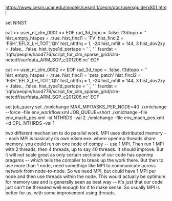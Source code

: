 https://www.cesm.ucar.edu/models/cesm1.1/cesm/doc/usersguide/x851.html

set NINST

cat >> user_nl_clm_0001 << EOF
rad_3d_topo = .false.
f3dtopo = ''
hist_empty_htapes = .true.
hist_fincl1 = 'FV'
hist_fincl2 = 'FSH','EFLX_LH_TOT','Qh'
hist_nhtfrq = 1, -24
hist_mfilt  = 144, 3
hist_dov2xy = .false., .false.
hist_type1d_pertape = ' ', ' '
fsurdat = '/qfs/people/haod776/script_for_clm_sparse_grid/clm-netcdf/surfdata_ARM_SGP_c201206.nc'
EOF

cat >> user_nl_clm_0002 << EOF
rad_3d_topo = .false.
f3dtopo = ''
hist_empty_htapes = .true.
hist_fincl1 = 'zeta_patch'
hist_fincl2 = 'FSH','EFLX_LH_TOT','Qh'
hist_nhtfrq = 1, -24
hist_mfilt  = 144, 3
hist_dov2xy = .false., .false.
hist_type1d_pertape = ' ', ' '
fsurdat = '/qfs/people/haod776/script_for_clm_sparse_grid/clm-netcdf/surfdata_ARM_SGP_c201206.nc'
EOF


set job_query
set ./xmlchange MAX_MPITASKS_PER_NODE=40
./xmlchange --force -file env_workflow.xml JOB_QUEUE=short
./xmlchange -file env_mach_pes.xml -id NTHRDS -val 2
./xmlchange -file env_mach_pes.xml -id CPL_NTHRDS -val 1



two different mechanism to do parallel work.  MPI uses distributed memory -- each MPI is basically its own e3sm.exe.  where openmp threads share memory.  you could run on one node of compy -- use 1 MPI.  Then run 1 MPI with 2 threads, then 4 threads, up to say 40 threads.  It should improve. But it will not scale great as only certain sections of our code has openmp pragams -- which tells the compiler to break up the work there.  But then to use more than 1 node, need somethign like MPI to communicate across network from node-to-node.  So we need MPI, but could have 1 MPI per node and then use threads within the node.  This would actually be optimum for memory use and is generally seen as best way -- it's just that our code just can't be threaded well enough for it to make sense.  So usually MPI is better for us, with some improvement using threads.
